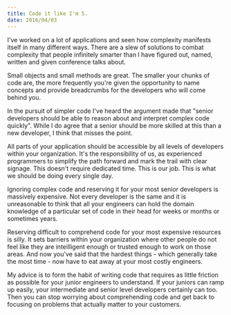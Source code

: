 ```yaml
---
title: Code it like I'm 5.
date: 2016/04/03
---
```


I've worked on a lot of applications and seen how complexity manifests itself in 
many different ways. There are a slew of solutions to combat complexity that people
infinitely smarter than I have figured out, named, written and given conference
talks about.

Small objects and small methods are great. The smaller your chunks of code are,
the more frequently you're given the opportunity to name concepts and provide
breadcrumbs for the developers who will come behind you.

In the pursuit of simpler code I've heard the argument made that "senior developers
should be able to reason about and interpret complex code quickly". While I
do agree that a senior should be more skilled at this than a new developer, I
think that misses the point.

All parts of your application should be accessible by all levels of developers
within your organization. It's the responsibility of us, as experienced programmers
to simplify the path forward and mark the trail with clear signage. This doesn't
require dedicated time. This is our job. This is what we should be doing every
single day.

Ignoring complex code and reserving it for your most senior developers is massively
expensive. Not every developer is the same and it is unreasonable to think that
all your engineers can hold the domain knowledge of a particular set of code in their
head for weeks or months or sometimes years.

Reserving difficult to comprehend code for your most expensive resources is silly.
It sets barriers within your organization where other people do not feel like
they are inteilligent enough or trusted enough to work on those areas. And now
you've said that the hardest things - which generally take the most time - now
have to eat away at your most costly engineers.

My advice is to form the habit of writing code that requires as little friction
as possible for your junior engineers to understand. If your juniors can ramp
up easily, your intermediate and senior level developers certainly can too. Then
you can stop worrying about comprehending code and get back to focusing on problems
that actually matter to your customers.

